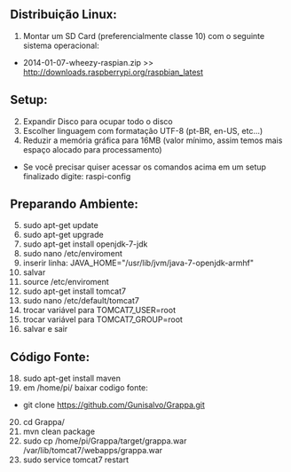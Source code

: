 Distribuição Linux:
----

1. Montar um SD Card (preferencialmente classe 10) com o seguinte sistema operacional:

- 2014-01-07-wheezy-raspian.zip >> http://downloads.raspberrypi.org/raspbian_latest

Setup:
----

2. Expandir Disco para ocupar todo o disco
3. Escolher linguagem com formatação UTF-8 (pt-BR, en-US, etc...)
4. Reduzir a memória gráfica para 16MB (valor mínimo, assim temos mais espaço alocado para processamento)

- Se você precisar quiser acessar os comandos acima em um setup finalizado digite: raspi-config

Preparando Ambiente:
----

5. sudo apt-get update
6. sudo apt-get upgrade
7. sudo apt-get install openjdk-7-jdk
8. sudo nano /etc/enviroment
9. inserir linha: JAVA_HOME="/usr/lib/jvm/java-7-openjdk-armhf"
10. salvar
11. source /etc/enviroment
12. sudo apt-get install tomcat7
13. sudo nano /etc/default/tomcat7
14. trocar variável para TOMCAT7_USER=root
15. trocar variável para TOMCAT7_GROUP=root
16. salvar e sair

Código Fonte:
----

18. sudo apt-get install maven
19. em /home/pi/ baixar codigo fonte:

- git clone https://github.com/Gunisalvo/Grappa.git

20. cd Grappa/
21. mvn clean package
22. sudo cp /home/pi/Grappa/target/grappa.war /var/lib/tomcat7/webapps/grappa.war
23. sudo service tomcat7 restart
